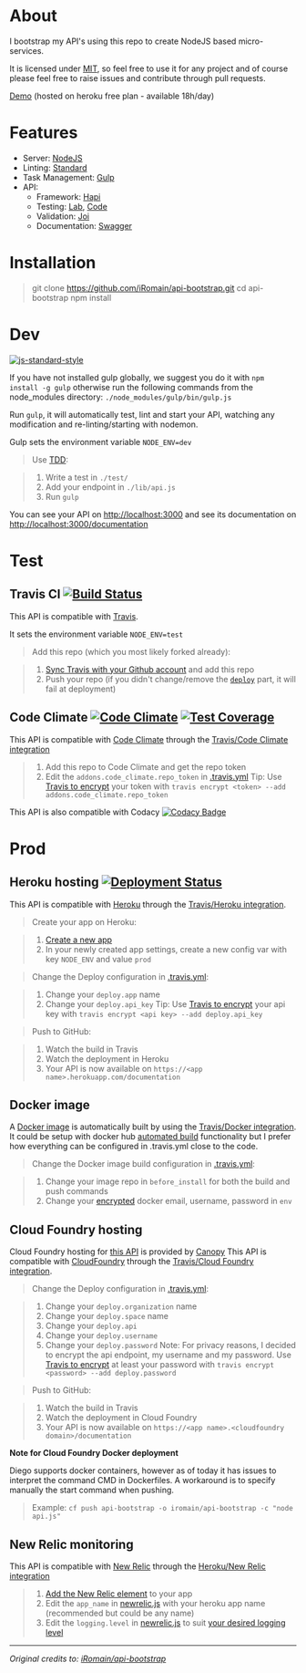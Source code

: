 About
=====

I bootstrap my API's using this repo to create NodeJS based micro-services.

It is licensed under [MIT](https://en.wikipedia.org/wiki/MIT_License), so feel free to use it for any project and of course please feel free to raise issues and contribute through pull requests. 

[Demo](https://api-bootstrap.herokuapp.com/documentation) (hosted on heroku free plan - available 18h/day)


Features
========

 - Server: [NodeJS](https://nodejs.org)
 - Linting: [Standard](http://standardjs.com)
 - Task Management: [Gulp](http://gulpjs.com)
 - API:
   - Framework: [Hapi](http://hapijs.com)
   - Testing: [Lab](https://github.com/hapijs/lab), [Code](https://github.com/hapijs/code)
   - Validation: [Joi](https://github.com/hapijs/joi)
   - Documentation: [Swagger](http://swagger.io)


Installation
============

> git clone https://github.com/iRomain/api-bootstrap.git
> cd api-bootstrap
> npm install


Dev
===
[![js-standard-style](https://img.shields.io/badge/code%20style-standard-brightgreen.svg?style=flat)](http://standardjs.com/)

If you have not installed gulp globally, we suggest you do it with `npm install -g gulp` otherwise run the following commands from the node_modules directory: `./node_modules/gulp/bin/gulp.js`

Run `gulp`, it will automatically test, lint and start your API, watching any modification and re-linting/starting with nodemon.

Gulp sets the environment variable `NODE_ENV=dev`

> Use [TDD](https://en.wikipedia.org/wiki/Test-driven_development):

> 1. Write a test in `./test/`
> 2. Add your endpoint in `./lib/api.js`
> 3. Run `gulp`

You can see your API on [http://localhost:3000](http://localhost:3000) and see its documentation on [http://localhost:3000/documentation](http://localhost:3000/documentation)


Test
====

Travis CI [![Build Status](https://api.travis-ci.org/iRomain/api-bootstrap.svg)](https://travis-ci.org/iRomain/api-bootstrap)
---------

This API is compatible with [Travis](https://travis-ci.org).

It sets the environment variable `NODE_ENV=test`

> Add this repo (which you most likely forked already):

> 1. [Sync Travis with your Github account](https://travis-ci.org/profile) and add this repo
> 2. Push your repo (if you didn't change/remove the [`deploy`](.travis.yml#L7) part, it will fail at deployment)

Code Climate [![Code Climate](https://codeclimate.com/github/iRomain/api-bootstrap/badges/gpa.svg)](https://codeclimate.com/github/iRomain/api-bootstrap) [![Test Coverage](https://codeclimate.com/github/iRomain/api-bootstrap/badges/coverage.svg)](https://codeclimate.com/github/iRomain/api-bootstrap/coverage)
------------

This API is compatible with [Code Climate](https://codeclimate.com) through the [Travis/Code Climate integration](http://docs.travis-ci.com/user/code-climate/)

> 1. Add this repo to Code Climate and get the repo token
> 2. Edit the `addons.code_climate.repo_token` in [.travis.yml](.travis.yml)
> Tip: Use [Travis to encrypt](http://docs.travis-ci.com/user/encryption-keys/) your token with `travis encrypt <token> --add addons.code_climate.repo_token`

This API is also compatible with Codacy [![Codacy Badge](https://api.codacy.com/project/badge/5e7e5bcce27744baad9248c94e3e98c9)](https://www.codacy.com/app/iRomain/api-bootstrap)


Prod
====

Heroku hosting [![Deployment Status](http://heroku-badge.herokuapp.com/?app=api-bootstrap&style=flat&root=documentation)](https://api-bootstrap.herokuapp.com/documentation)
--------------

This API is compatible with [Heroku](http://keroku.com) through the [Travis/Heroku integration](http://docs.travis-ci.com/user/deployment/heroku/).

> Create your app on Heroku:

> 1. [Create a new app](https://dashboard.heroku.com/new)
> 2. In your newly created app settings, create a new config var with key `NODE_ENV` and value `prod`


> Change the Deploy configuration in [.travis.yml](.travis.yml):

> 1. Change your `deploy.app` name
> 2. Change your `deploy.api_key`
> Tip: Use [Travis to encrypt](http://docs.travis-ci.com/user/encryption-keys/) your api key with `travis encrypt <api key> --add deploy.api_key`

> Push to GitHub:

> 1. Watch the build in Travis
> 2. Watch the deployment in Heroku
> 3. Your API is now available on `https://<app name>.herokuapp.com/documentation`

Docker image
--------------
A [Docker image](https://hub.docker.com/r/iromain/api-bootstrap/) is automatically built by using the [Travis/Docker integration](http://docs.travis-ci.com/user/docker/). It could be setup with docker hub [automated build](https://hub.docker.com/add/automated-build) functionality but I prefer how everything can be configured in .travis.yml close to the code.

> Change the Docker image build configuration in [.travis.yml](.travis.yml):

> 1. Change your image repo in `before_install` for both the build and push commands
> 2. Change your [encrypted](http://docs.travis-ci.com/user/encryption-keys/) docker email, username, password in `env`

Cloud Foundry hosting
--------------
Cloud Foundry hosting for [this API](http://api-bootstrap.apps.eu01.cf.canopy-cloud.com/documentation) is provided by [Canopy](http://www.canopy-cloud.com)
This API is compatible with [CloudFoundry](https://www.cloudfoundry.org) through the [Travis/Cloud Foundry integration](http://docs.travis-ci.com/user/deployment/cloudfoundry/).

> Change the Deploy configuration in [.travis.yml](.travis.yml):

> 1. Change your `deploy.organization` name
> 2. Change your `deploy.space` name
> 3. Change your `deploy.api`
> 4. Change your `deploy.username`
> 5. Change your `deploy.password`
> Note: For privacy reasons, I decided to encrypt the api endpoint, my username and my password. Use [Travis to encrypt](http://docs.travis-ci.com/user/encryption-keys/) at least your password with `travis encrypt <password> --add deploy.password`

> Push to GitHub:

> 1. Watch the build in Travis
> 2. Watch the deployment in Cloud Foundry
> 3. Your API is now available on `https://<app name>.<cloudfoundry domain>/documentation`


**Note for Cloud Foundry Docker deployment**

Diego supports docker containers, however as of today it has issues to interpret the command CMD in Dockerfiles. A workaround is to specify manually the start command when pushing.

> Example: 
> `cf push api-bootstrap -o iromain/api-bootstrap -c "node api.js"`


New Relic monitoring
--------------------

This API is compatible with [New Relic](http://newrelic.com) through the [Heroku/New Relic integration](https://docs.newrelic.com/docs/agents/nodejs-agent/hosting-services/nodejs-agent-heroku)

> 1. [Add the New Relic element](https://elements.heroku.com/addons/newrelic) to your app
> 2. Edit the `app_name` in [newrelic.js](newrelic.js) with your heroku app name (recommended but could be any name)
> 3. Edit the `logging.level` in [newrelic.js](newrelic.js) to suit [your desired logging level](https://github.com/trentm/node-bunyan#levels)

----------

*Original credits to: [iRomain/api-bootstrap](https://github.com/iRomain/api-bootstrap)*
